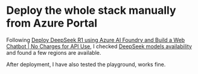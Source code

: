 # Deploy the whole stack manually from Azure Portal
Following [Deploy DeepSeek R1 using Azure AI Foundry and Build a Web Chatbot | No Charges for API Use](https://youtu.be/pj2knBX4S1w?si=I2_7MniDn0Us9bl0), I checked [DeepSeek models availability](https://learn.microsoft.com/en-us/azure/ai-studio/how-to/deploy-models-serverless-availability#deepseek-models-from-microsoft) and found a few regions are available. 

After deployment, I have also tested the playground, works fine.
